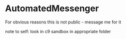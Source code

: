 # AutomatedMessenger
For obvious reasons this is not public - message me for it 

note to self: look in c9 sandbox in appropriate folder 
